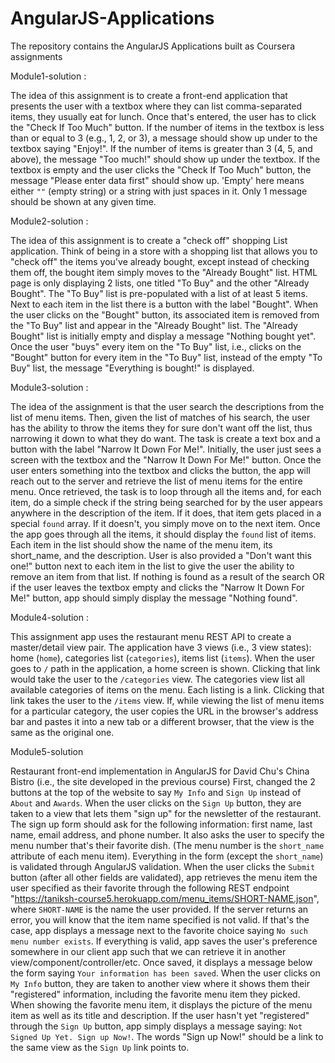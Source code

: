 # AngularJS-Applications
The repository contains the AngularJS Applications built as Coursera assignments


Module1-solution : 

The idea of this assignment is to create a front-end application that presents the user with a textbox where they can list comma-separated items, they usually eat for lunch. Once that's entered, the user has to click the "Check If Too Much" button.
If the number of items in the textbox is less than or equal to 3 (e.g., 1, 2, or 3), a message should show up under to the textbox saying "Enjoy!". 
If the number of items is greater than 3 (4, 5, and above), the message "Too much!" should show up under the textbox.
If the textbox is empty and the user clicks the "Check If Too Much" button, the message "Please enter data first" should show up. 
'Empty' here means either `""` (empty string) or a string with just spaces in it.
Only 1 message should be shown at any given time. 


Module2-solution : 

The idea of this assignment is to create a "check off" shopping List application.
Think of being in a store with a shopping list that allows you to "check off" the items you've already bought, except instead of checking them off, the bought item simply moves to the "Already Bought" list.
HTML page is only displaying 2 lists, one titled "To Buy" and the other "Already Bought".
The "To Buy" list is pre-populated with a list of at least 5 items.
Next to each item in the list there is a button with the label "Bought". When the user clicks on the "Bought" button, its associated item is removed from the "To Buy" list and appear in the "Already Bought" list.
The "Already Bought" list is initially empty and display a message "Nothing bought yet". 
Once the user "buys" every item on the "To Buy" list, i.e., clicks on the "Bought" button for every item in the "To Buy" list,
 instead of the empty "To Buy" list, the message "Everything is bought!" is displayed.


Module3-solution : 

The idea of the assignment is that the user search the descriptions from the list of menu items.
Then, given the list of matches of his search, the user has the ability to throw the items they for sure don't want off the list,
thus narrowing it down to what they do want.
The task is create a text box and a button with the label "Narrow It Down For Me!".
Initially, the user just sees a screen with the textbox and the "Narrow It Down For Me!" button.
 Once the user enters something into the textbox and clicks the button,
 the app will reach out to the server and retrieve the list of menu items for the entire menu.
 Once retrieved, the task is to loop through all the items and, for each item, 
do a simple check if the string being searched for by the user appears anywhere in the description of the item.
 If it does, that item gets placed in a special `found` array. If it doesn't, you simply move on to the next item.
Once the app goes through all the items, it should display the `found` list of items.
 Each item in the list should show the name of the menu item, its short_name, and the description.
User is also provided a "Don't want this one!" button next to each item in the list to give the user the ability to remove an item from that list.
If nothing is found as a result of the search OR if the user leaves the textbox empty and clicks the "Narrow It Down For Me!" button,
 app should simply display the message "Nothing found".


Module4-solution :

This assignment app uses the restaurant menu REST API to create a master/detail view pair.
The application have 3 views (i.e., 3 view states): home (`home`), categories list (`categories`), items list (`items`).
When the user goes to `/` path in the application, a home screen is shown. 
 Clicking that link would  take the user to the `/categories` view.
The categories view list all available categories of items on the menu. Each listing is a link.
 Clicking that link takes the user to the `/items` view.
If, while viewing the list of menu items for a particular category, the user copies the URL in the browser's address bar and pastes it into a new 
tab or a different browser, that the view is the same as the original one.


Module5-solution


Restaurant front-end implementation in AngularJS for David Chu's China Bistro (i.e., the site developed in the previous course)
First, changed the 2 buttons at the top of the website to say `My Info` and `Sign Up` instead of `About` and `Awards`.
When the user clicks on the `Sign Up` button, they are taken to a view that lets them "sign up" for the newsletter of the restaurant. The sign up form should ask for the following information: first name, last name, email address, and phone number. 
It also asks the user to specify the menu number that's their favorite dish. (The menu number is the `short_name` attribute of each menu item).
Everything in the form (except the `short_name`) is validated through AngularJS validation. When the user clicks the `Submit` button 
(after all other fields are validated), app retrieves the menu item the user specified as their favorite through the following REST endpoint "https://taniksh-course5.herokuapp.com/menu_items/SHORT-NAME.json", where `SHORT-NAME` is the name the user provided. If the server returns an error, you will know that the item name specified is not valid. If that's the case, app displays a message next to the favorite choice saying `No such menu number exists`. 
If everything is valid, app saves the user's preference somewhere in our client app such that we can retrieve it in another view/component/controller/etc. Once saved, it displays a message below the form saying `Your information has been saved`.
When the user clicks on `My Info` button, they are taken to another view where it shows them their "registered" information, including the favorite menu item they picked. When showing the favorite menu item, it displays the picture of the menu item as well as its title and description.
If the user hasn't yet "registered" through the `Sign Up` button, app simply displays a message saying: `Not Signed Up Yet. Sign up Now!`. The words "Sign up Now!" should be a link to the same view as the `Sign Up` link points to.



